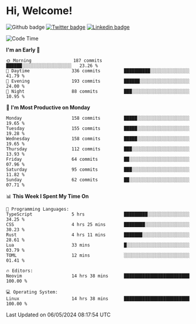   # Hi, Welcome!
  ![Github badge](https://img.shields.io/github/followers/kraken-afk.svg?style=social&label=Follow&maxAge=2592000)
  [![Twitter badge](https://img.shields.io/badge/-Twitter-00acee?style=flat-square&logo=Twitter&logoColor=white)](https://twitter.com/trshppl)
  [![Linkedin badge](https://img.shields.io/badge/LinkedIn-0077B5?style=flat-square&logo=linkedin&logoColor=white)](https://www.linkedin.com/in/noveanrer)
<!--START_SECTION:waka-->
![Code Time](http://img.shields.io/badge/Code%20Time-182%20hrs%2044%20mins-blue)

**I'm an Early 🐤** 

```text
🌞 Morning                187 commits         ██████░░░░░░░░░░░░░░░░░░░   23.26 % 
🌆 Daytime                336 commits         ██████████░░░░░░░░░░░░░░░   41.79 % 
🌃 Evening                193 commits         ██████░░░░░░░░░░░░░░░░░░░   24.00 % 
🌙 Night                  88 commits          ███░░░░░░░░░░░░░░░░░░░░░░   10.95 % 
```
📅 **I'm Most Productive on Monday** 

```text
Monday                   158 commits         █████░░░░░░░░░░░░░░░░░░░░   19.65 % 
Tuesday                  155 commits         █████░░░░░░░░░░░░░░░░░░░░   19.28 % 
Wednesday                158 commits         █████░░░░░░░░░░░░░░░░░░░░   19.65 % 
Thursday                 112 commits         ███░░░░░░░░░░░░░░░░░░░░░░   13.93 % 
Friday                   64 commits          ██░░░░░░░░░░░░░░░░░░░░░░░   07.96 % 
Saturday                 95 commits          ███░░░░░░░░░░░░░░░░░░░░░░   11.82 % 
Sunday                   62 commits          ██░░░░░░░░░░░░░░░░░░░░░░░   07.71 % 
```


📊 **This Week I Spent My Time On** 

```text
💬 Programming Languages: 
TypeScript               5 hrs               █████████░░░░░░░░░░░░░░░░   34.25 % 
CSS                      4 hrs 25 mins       ████████░░░░░░░░░░░░░░░░░   30.23 % 
Rust                     4 hrs 11 mins       ███████░░░░░░░░░░░░░░░░░░   28.61 % 
Lua                      33 mins             █░░░░░░░░░░░░░░░░░░░░░░░░   03.79 % 
TOML                     12 mins             ░░░░░░░░░░░░░░░░░░░░░░░░░   01.41 % 

🔥 Editors: 
Neovim                   14 hrs 38 mins      █████████████████████████   100.00 % 

💻 Operating System: 
Linux                    14 hrs 38 mins      █████████████████████████   100.00 % 
```


 Last Updated on 06/05/2024 08:17:54 UTC
<!--END_SECTION:waka-->